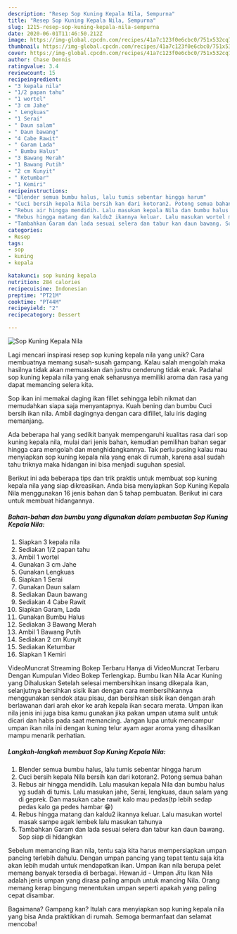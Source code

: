 ```yaml
---
description: "Resep Sop Kuning Kepala Nila, Sempurna"
title: "Resep Sop Kuning Kepala Nila, Sempurna"
slug: 1215-resep-sop-kuning-kepala-nila-sempurna
date: 2020-06-01T11:46:50.212Z
image: https://img-global.cpcdn.com/recipes/41a7c123f0e6cbc0/751x532cq70/sop-kuning-kepala-nila-foto-resep-utama.jpg
thumbnail: https://img-global.cpcdn.com/recipes/41a7c123f0e6cbc0/751x532cq70/sop-kuning-kepala-nila-foto-resep-utama.jpg
cover: https://img-global.cpcdn.com/recipes/41a7c123f0e6cbc0/751x532cq70/sop-kuning-kepala-nila-foto-resep-utama.jpg
author: Chase Dennis
ratingvalue: 3.4
reviewcount: 15
recipeingredient:
- "3 kepala nila"
- "1/2 papan tahu"
- "1 wortel"
- "3 cm Jahe"
- " Lengkuas"
- "1 Serai"
- " Daun salam"
- " Daun bawang"
- "4 Cabe Rawit"
- " Garam Lada"
- " Bumbu Halus"
- "3 Bawang Merah"
- "1 Bawang Putih"
- "2 cm Kunyit"
- " Ketumbar"
- "1 Kemiri"
recipeinstructions:
- "Blender semua bumbu halus, lalu tumis sebentar hingga harum"
- "Cuci bersih kepala Nila bersih kan dari kotoran2. Potong semua bahan"
- "Rebus air hingga mendidih. Lalu masukan kepala Nila dan bumbu halus yg sudah di tumis. Lalu masukan jahe, Serai, lengkuas, daun salam yang di geprek. Dan masukan cabe rawit kalo mau pedas(tp lebih sedap pedas kalo ga pedes hambar 😁)"
- "Rebus hingga matang dan kaldu2 ikannya keluar. Lalu masukan wortel masak sampe agak lembek lalu masukan tahunya"
- "Tambahkan Garam dan lada sesuai selera dan tabur kan daun bawang. Sop siap di hidangkan"
categories:
- Resep
tags:
- sop
- kuning
- kepala

katakunci: sop kuning kepala 
nutrition: 284 calories
recipecuisine: Indonesian
preptime: "PT21M"
cooktime: "PT44M"
recipeyield: "2"
recipecategory: Dessert

---
```



![Sop Kuning Kepala Nila](https://img-global.cpcdn.com/recipes/41a7c123f0e6cbc0/751x532cq70/sop-kuning-kepala-nila-foto-resep-utama.jpg)

Lagi mencari inspirasi resep sop kuning kepala nila yang unik? Cara membuatnya memang susah-susah gampang. Kalau salah mengolah maka hasilnya tidak akan memuaskan dan justru cenderung tidak enak. Padahal sop kuning kepala nila yang enak seharusnya memiliki aroma dan rasa yang dapat memancing selera kita.

Sop ikan ini memakai daging ikan fillet sehingga lebih nikmat dan memudahkan siapa saja menyantapnya. Kuah bening dan bumbu Cuci bersih ikan nila. Ambil dagingnya dengan cara difillet, lalu iris daging memanjang.

Ada beberapa hal yang sedikit banyak mempengaruhi kualitas rasa dari sop kuning kepala nila, mulai dari jenis bahan, kemudian pemilihan bahan segar hingga cara mengolah dan menghidangkannya. Tak perlu pusing kalau mau menyiapkan sop kuning kepala nila yang enak di rumah, karena asal sudah tahu triknya maka hidangan ini bisa menjadi suguhan spesial.


Berikut ini ada beberapa tips dan trik praktis untuk membuat sop kuning kepala nila yang siap dikreasikan. Anda bisa menyiapkan Sop Kuning Kepala Nila menggunakan 16 jenis bahan dan 5 tahap pembuatan. Berikut ini cara untuk membuat hidangannya.

<!--inarticleads1-->

##### Bahan-bahan dan bumbu yang digunakan dalam pembuatan Sop Kuning Kepala Nila:

1. Siapkan 3 kepala nila
1. Sediakan 1/2 papan tahu
1. Ambil 1 wortel
1. Gunakan 3 cm Jahe
1. Gunakan  Lengkuas
1. Siapkan 1 Serai
1. Gunakan  Daun salam
1. Sediakan  Daun bawang
1. Sediakan 4 Cabe Rawit
1. Siapkan  Garam, Lada
1. Gunakan  Bumbu Halus
1. Sediakan 3 Bawang Merah
1. Ambil 1 Bawang Putih
1. Sediakan 2 cm Kunyit
1. Sediakan  Ketumbar
1. Siapkan 1 Kemiri


VideoMuncrat Streaming Bokep Terbaru Hanya di VideoMuncrat Terbaru Dengan Kumpulan Video Bokep Terlengkap. Bumbu Ikan Nila Acar Kuning yang Dihaluskan Setelah selesai membersihkan insang dikepala ikan, selanjutnya bersihkan sisik ikan dengan cara membersihkannya menggunakan sendok atau pisau, dan bersihkan sisik ikan dengan arah berlawanan dari arah ekor ke arah kepala ikan secara merata. Umpan ikan nila jenis ini juga bisa kamu gunakan jika pakan umpan utama sulit untuk dicari dan habis pada saat memancing. Jangan lupa untuk mencampur umpan ikan nila ini dengan kuning telur ayam agar aroma yang dihasilkan mampu menarik perhatian. 

<!--inarticleads2-->

##### Langkah-langkah membuat Sop Kuning Kepala Nila:

1. Blender semua bumbu halus, lalu tumis sebentar hingga harum
1. Cuci bersih kepala Nila bersih kan dari kotoran2. Potong semua bahan
1. Rebus air hingga mendidih. Lalu masukan kepala Nila dan bumbu halus yg sudah di tumis. Lalu masukan jahe, Serai, lengkuas, daun salam yang di geprek. Dan masukan cabe rawit kalo mau pedas(tp lebih sedap pedas kalo ga pedes hambar 😁)
1. Rebus hingga matang dan kaldu2 ikannya keluar. Lalu masukan wortel masak sampe agak lembek lalu masukan tahunya
1. Tambahkan Garam dan lada sesuai selera dan tabur kan daun bawang. Sop siap di hidangkan


Sebelum memancing ikan nila, tentu saja kita harus mempersiapkan umpan pancing terlebih dahulu. Dengan umpan pancing yang tepat tentu saja kita akan lebih mudah untuk mendapatkan ikan. Umpan ikan nila berupa pelet memang banyak tersedia di berbagai. Hewan.id - Umpan Jitu Ikan Nila adalah jenis umpan yang dirasa paling ampuh untuk mancing Nila. Orang memang kerap bingung menentukan umpan seperti apakah yang paling cepat disambar. 

Bagaimana? Gampang kan? Itulah cara menyiapkan sop kuning kepala nila yang bisa Anda praktikkan di rumah. Semoga bermanfaat dan selamat mencoba!
